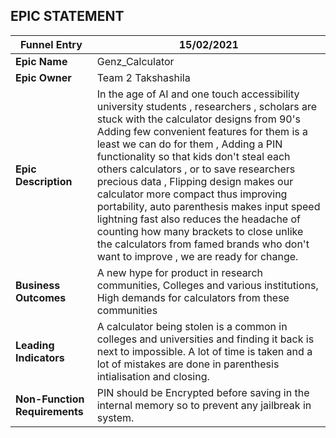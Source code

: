 
## EPIC STATEMENT

|Funnel Entry  | 15/02/2021  |
|--|--|
| **Epic Name** | Genz_Calculator  |
|**Epic Owner**|Team 2 Takshashila|
|**Epic Description**|In the age of AI and one touch accessibility university students , researchers , scholars are stuck with the calculator designs from 90's Adding few convenient features for them is a least we can do for them , Adding a PIN functionality so that kids don't steal each others calculators , or to save researchers precious data , Flipping design makes our calculator more compact thus improving portability, auto parenthesis makes input speed lightning fast also reduces the headache of counting how many brackets to close unlike the calculators from famed brands who don't want to improve , we are ready for change. |
|**Business Outcomes**|A new hype for product in research communities, Colleges and various institutions, High demands for calculators from these communities|
|**Leading Indicators**|A calculator being stolen is a common in colleges and universities and finding it back is next to impossible. A lot of time is taken and a lot of mistakes are done in parenthesis intialisation and closing.|
|**Non-Function Requirements**|PIN should be Encrypted before saving in the internal memory so to prevent any jailbreak in system. 
